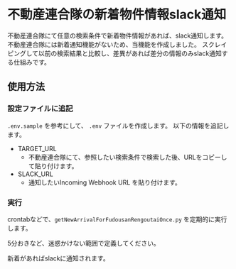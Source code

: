 # 不動産連合隊の新着物件情報slack通知

不動産連合隊にて任意の検索条件で新着物件情報があれば、slack通知します。
不動産連合隊には新着通知機能がないため、当機能を作成しました。
スクレイピングして以前の検索結果と比較し、差異があれば差分の情報のみslack通知する仕組みです。

## 使用方法

### 設定ファイルに追記

`.env.sample` を参考にして、 `.env` ファイルを作成します。
以下の情報を追記します。

- TARGET_URL
  - 不動産連合隊にて、参照したい検索条件で検索した後、URLをコピーして貼り付けます。
- SLACK_URL
  - 通知したいIncoming Webhook URL を貼り付けます。

### 実行

crontabなどで、`getNewArrivalForFudousanRengoutaiOnce.py` を定期的に実行します。

5分おきなど、迷惑かけない範囲で定義してください。

新着があればslackに通知されます。
